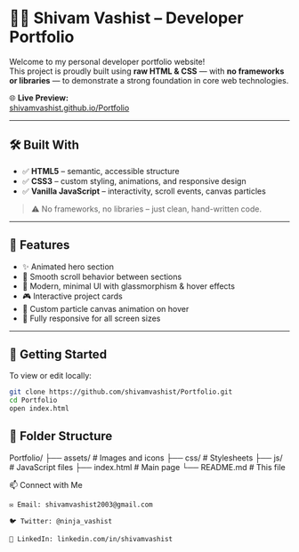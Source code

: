 # 🧑‍💻 Shivam Vashist – Developer Portfolio

Welcome to my personal developer portfolio website!  
This project is proudly built using **raw HTML & CSS** — with **no frameworks or libraries** — to demonstrate a strong foundation in core web technologies.

🌐 **Live Preview:**  
[shivamvashist.github.io/Portfolio](https://shivamvashist.github.io/Portfolio/)

---

## 🛠️ Built With

- ✅ **HTML5** – semantic, accessible structure  
- ✅ **CSS3** – custom styling, animations, and responsive design  
- ✅ **Vanilla JavaScript** – interactivity, scroll events, canvas particles

> ⚠️ No frameworks, no libraries – just clean, hand-written code.

---

## 📌 Features

- ✨ Animated hero section  
- 🧩 Smooth scroll behavior between sections  
- 🎨 Modern, minimal UI with glassmorphism & hover effects  
- 🎮 Interactive project cards  
- 🌌 Custom particle canvas animation on hover  
- 📱 Fully responsive for all screen sizes

---

## 🚀 Getting Started

To view or edit locally:

```bash
git clone https://github.com/shivamvashist/Portfolio.git
cd Portfolio
open index.html
```

## 📁 Folder Structure

Portfolio/
├── assets/            # Images and icons
├── css/               # Stylesheets
├── js/                # JavaScript files
├── index.html         # Main page
└── README.md          # This file

📫 Connect with Me

    ✉️ Email: shivamvashist2003@gmail.com

    🐦 Twitter: @ninja_vashist

    💼 LinkedIn: linkedin.com/in/shivamvashist
